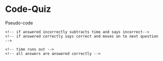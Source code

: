 # Code-Quiz

Pseudo-code

<!-- start button -->
  <!-- timer ticks down -->
  <!-- presents multiple choice questions -->
    <!-- if answered incorrectly subtracts time and says incorrect-->
    <!-- if answered correctly says correct and moves on to next question  -->
  <!-- game is over when -->
    <!-- time runs out -->
    <!-- all answers are answered correctly -->
  <!-- presents input for initials and logs into high score -->
